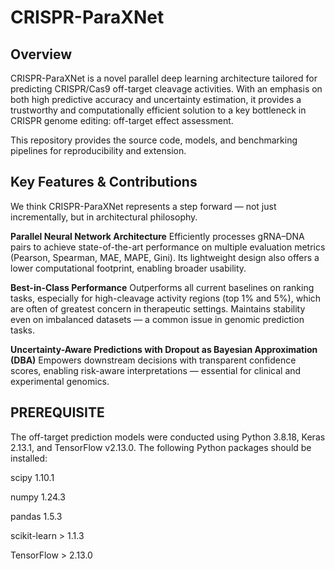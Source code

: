 # CRISPR-ParaXNet

Overview
------------
CRISPR-ParaXNet is a novel parallel deep learning architecture tailored for predicting CRISPR/Cas9 off-target cleavage activities. With an emphasis on both high predictive accuracy and uncertainty estimation, it provides a trustworthy and computationally efficient solution to a key bottleneck in CRISPR genome editing: off-target effect assessment.

This repository provides the source code, models, and benchmarking pipelines for reproducibility and extension.

Key Features & Contributions
------------
We think CRISPR-ParaXNet represents a step forward — not just incrementally, but in architectural philosophy.

**Parallel Neural Network Architecture**
Efficiently processes gRNA–DNA pairs to achieve state-of-the-art performance on multiple evaluation metrics (Pearson, Spearman, MAE, MAPE, Gini). Its lightweight design also offers a lower computational footprint, enabling broader usability.

**Best-in-Class Performance**
Outperforms all current baselines on ranking tasks, especially for high-cleavage activity regions (top 1% and 5%), which are often of greatest concern in therapeutic settings. Maintains stability even on imbalanced datasets — a common issue in genomic prediction tasks.

**Uncertainty-Aware Predictions with Dropout as Bayesian Approximation (DBA)**
Empowers downstream decisions with transparent confidence scores, enabling risk-aware interpretations — essential for clinical and experimental genomics.

PREREQUISITE
------------
The off-target prediction models were conducted using Python 3.8.18, Keras 2.13.1, and TensorFlow v2.13.0. The following Python packages should be installed:

scipy 1.10.1

numpy 1.24.3

pandas 1.5.3

scikit-learn > 1.1.3

TensorFlow > 2.13.0
